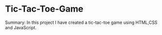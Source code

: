 # Tic-Tac-Toe-Game

Summary:
In this project I have created a tic-tac-toe game using HTML,CSS and JavaScript.
